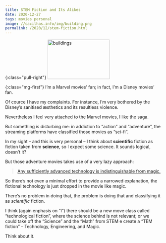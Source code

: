 ```yaml
---
title: STEM Fiction and Its Alikes
date: 2020-12-27
tags: movies personal
image: //cacilhas.info/img/building.png
permalink: /2020/12/stem-fiction.html
---
```

[arthur-clarke]: http://lab.cccb.org/en/arthur-c-clarke-any-sufficiently-advanced-technology-is-indistinguishable-from-magic/

{:class="pull-right"} <img style="width: 200px; height: 127px;" src="{{{ image }}}" alt="buildings" />

{:class="mg-first"} I’m a Marvel movies’ fan; in fact, I’m a Disney movies’ fan.

Of cource I have my complaints. For instance, I’m very bothered by the Disney’s
sanitised æsthetics and its resultless violence.

Nevertheless I feel very attached to the Marvel movies, I like the saga.

But something is disturbing me: in addiction to “action” and “adventure”, the
streaming platforms have classified those movies as “sci-fi”.

In my sight – and this is very personal – I think about **scientific** fiction
as fiction taken from **science**, so I expect some science. It sounds logical,
doesn’t it?

But those adventure movies takes use of a very lazy approach:

> [Any sufficiently advanced technology is indistinguishable from magic.][arthur-clarke]

So there’s not even a minimal effort to provide a narrowed explanation, the
fictional technology is just dropped in the movie like magic.

There’s no problem in doing that, the problem is doing that and classifying it
as *scientific* fiction.

I think (again enphasis on “I”) there should be a new move class called
“technological fiction”, where the science behind is not relevant; or we could
take off the “Science” and the “Math” from STEM e create a “TEM fiction” –
Technology, Engineering, and Magic.

Think about it.
